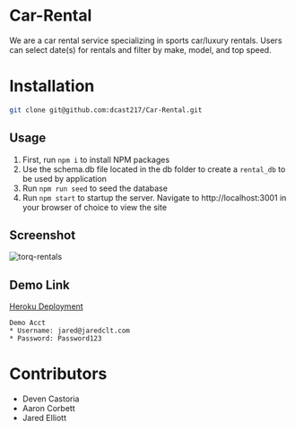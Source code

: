 # Car-Rental
We are a car rental service specializing in sports car/luxury rentals.
Users can select date(s) for rentals and filter by make, model, and top speed.

# Installation
```bash
git clone git@github.com:dcast217/Car-Rental.git
```

## Usage
1. First, run `npm i` to install NPM packages
2. Use the schema.db file located in the db folder to create a `rental_db` to be used by application
3. Run `npm run seed` to seed the database
4. Run `npm start` to startup the server. Navigate to http://localhost:3001 in your browser of choice to view the site

## Screenshot
![torq-rentals](https://github.com/CLTJared/torq-rental/assets/119962687/9233e3a8-8592-4658-9309-e8611e72ce71)

## Demo Link
[Heroku Deployment](https://jaredclt-torq-rentals-7a8407597286.herokuapp.com/)
```
Demo Acct
* Username: jared@jaredclt.com
* Password: Password123
```

# Contributors
* Deven Castoria
* Aaron Corbett
* Jared Elliott
